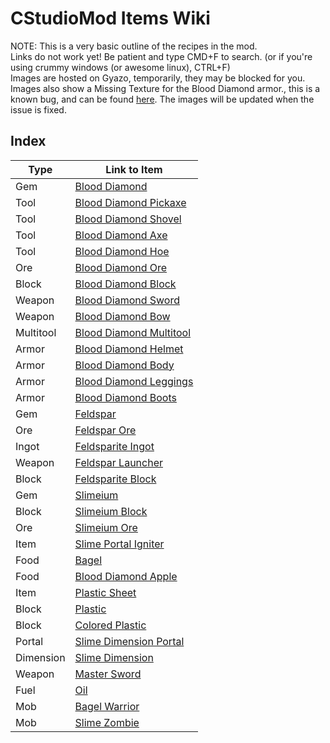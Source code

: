 # CStudioMod Items Wiki

NOTE: This is a very basic outline of the recipes in the mod.<br/>
Links do not work yet! Be patient and type CMD+F to search. (or if you're using crummy windows (or awesome linux), CTRL+F)<br/>
Images are hosted on Gyazo, temporarily, they may be blocked for you.<br/>
Images also show a Missing Texture for the Blood Diamond armor., this is a known bug, and can be found [here](https://github.com/TeamCstudios/CStudiosMod/issues/1). The images will be updated when the issue is fixed.

## Index

Type | Link to Item
-----|------
Gem | [Blood Diamond](wiki/blooddiamond)
Tool | [Blood Diamond Pickaxe](wiki/blooddiamondpickaxe)
Tool | [Blood Diamond Shovel](wiki/blooddiamondshovel)
Tool | [Blood Diamond Axe](wiki/blooddiamondaxe)
Tool | [Blood Diamond Hoe](wiki/blooddiamondhoe)
Ore | [Blood Diamond Ore](wiki/blooddiamondore)
Block | [Blood Diamond Block](wiki/blooddiamondblock)
Weapon | [Blood Diamond Sword](wiki/blooddiamondsword)
Weapon | [Blood Diamond Bow](wiki/blooddiamondbow)
Multitool | [Blood Diamond Multitool](wiki/blooddiamondmultitool)
Armor | [Blood Diamond Helmet](wiki/blooddiamondhelmet)
Armor | [Blood Diamond Body](wiki/blooddiamondbody)
Armor | [Blood Diamond Leggings](wiki/blooddiamondleggings)
Armor | [Blood Diamond Boots](wiki/blooddiamondboots)
Gem | [Feldspar](wiki/feldspar)
Ore | [Feldspar Ore](wiki/feldsparore)
Ingot | [Feldsparite Ingot](wiki/feldspariteingot)
Weapon | [Feldspar Launcher](wiki/feldsparlauncher)
Block | [Feldsparite Block](wiki/feldspariteblock)
Gem | [Slimeium](wiki/slimeium)
Block | [Slimeium Block](wiki/slimeiumblock)
Ore | [Slimeium Ore](wiki/slimeiumore)
Item | [Slime Portal Igniter](wiki/slimeportaligniter)
Food | [Bagel](wiki/bagel)
Food | [Blood Diamond Apple](wiki/blooddiamondapple)
Item | [Plastic Sheet](wiki/plasticsheet)
Block | [Plastic](wiki/plastic)
Block | [Colored Plastic](wiki/coloredplastic)
Portal | [Slime Dimension Portal](wiki/slimedimensionportal)
Dimension | [Slime Dimension](wiki/slimedimension)
Weapon | [Master Sword](wiki/mastersword)
Fuel | [Oil](wiki/oil)
Mob | [Bagel Warrior](wiki/bagelwarrior)
Mob | [Slime Zombie](wiki/slimezombie)

